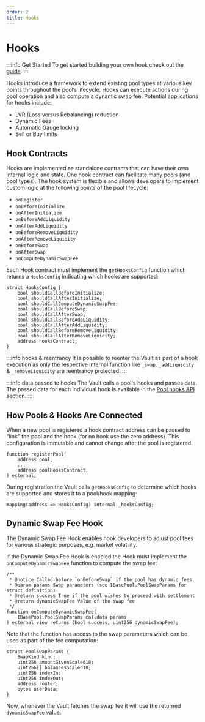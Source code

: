 ```yaml
---
order: 2
title: Hooks
---
```

# Hooks

:::info Get Started
To get started building your own hook check out the [guide](../../build-a-custom-amm/build-an-amm/extend-existing-pool-type-using-hooks.md).
:::

Hooks introduce a framework to extend existing pool types at various key points throughout the pool’s lifecycle. Hooks can execute actions during pool operation and also compute a dynamic swap fee. Potential applications for hooks include:
- LVR (Loss versus Rebalancing) reduction 
- Dynamic Fees
- Automatic Gauge locking
- Sell or Buy limits

## Hook Contracts

Hooks are implemented as standalone contracts that can have their own internal logic and state. One hook contract can facilitate many pools (and pool types). The hook system is flexible and allows developers to implement custom logic at the following points of the pool lifecycle:

- `onRegister`
- `onBeforeInitialize`
- `onAfterInitialize`
- `onBeforeAddLiquidity`
- `onAfterAddLiquidity`
- `onBeforeRemoveLiquidity`
- `onAfterRemoveLiquidity`
- `onBeforeSwap`
- `onAfterSwap`
- `onComputeDynamicSwapFee`

Each Hook contract must implement the `getHooksConfig` function which returns a `HooksConfig` indicating which hooks are supported:

```solidity
struct HooksConfig {
    bool shouldCallBeforeInitialize;
    bool shouldCallAfterInitialize;
    bool shouldCallComputeDynamicSwapFee;
    bool shouldCallBeforeSwap;
    bool shouldCallAfterSwap;
    bool shouldCallBeforeAddLiquidity;
    bool shouldCallAfterAddLiquidity;
    bool shouldCallBeforeRemoveLiquidity;
    bool shouldCallAfterRemoveLiquidity;
    address hooksContract;
}
```

:::info hooks & reentrancy
It is possible to reenter the Vault as part of a hook execution as only the respective internal function like `_swap`, `_addLiquidity` & `_removeLiquidity` are reentrancy protected.
:::

:::info data passed to hooks
The Vault calls a pool's hooks and passes data. The passed data for each individual hook is available in the [Pool hooks API](/developer-reference/contracts/hooks-api.html) section.
:::

## How Pools & Hooks Are Connected

When a new pool is registered a hook contract address can be passed to "link" the pool and the hook (for no hook use the zero address). This configuration is immutable and cannot change after the pool is registered.

```solidity
function registerPool(
    address pool,
    ...
    address poolHooksContract,
) external;
```

During registration the Vault calls `getHooksConfig` to determine which hooks are supported and stores it to a pool/hook mapping:

```solidity
mapping(address => HooksConfig) internal _hooksConfig;
```

## Dynamic Swap Fee Hook

The Dynamic Swap Fee Hook enables hook developers to adjust pool fees for various strategic purposes, e.g. market volatility.

If the Dynamic Swap Fee Hook is enabled the Hook must implement the `onComputeDynamicSwapFee` function to compute the swap fee:

```solidity
/**
 * @notice Called before `onBeforeSwap` if the pool has dynamic fees.
 * @param params Swap parameters (see IBasePool.PoolSwapParams for struct definition)
 * @return success True if the pool wishes to proceed with settlement
 * @return dynamicSwapFee Value of the swap fee
 */
function onComputeDynamicSwapFee(
    IBasePool.PoolSwapParams calldata params
) external view returns (bool success, uint256 dynamicSwapFee);
```

Note that the function has access to the swap parameters which can be used as part of the fee computation:
```solidity
struct PoolSwapParams {
    SwapKind kind;
    uint256 amountGivenScaled18;
    uint256[] balancesScaled18;
    uint256 indexIn;
    uint256 indexOut;
    address router;
    bytes userData;
}
```

Now, whenever the Vault fetches the swap fee it will use the returned `dynamicSwapFee` value.
